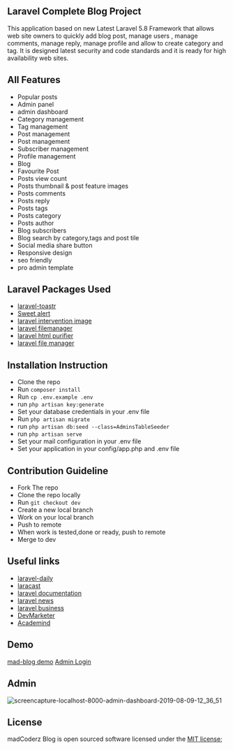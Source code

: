 ## Laravel Complete Blog Project

This application based on new Latest Laravel 5.8 Framework that allows web site owners to quickly add blog post, manage users , manage comments, manage reply, manage profile and allow to create category and tag. 
It is designed latest security and code standards and it is ready for high availability web sites.

##  All Features
* Popular posts
* Admin panel
* admin dashboard
* Category management
* Tag management
* Post management
* Post management
* Subscriber management
* Profile management
* Blog
* Favourite Post
* Posts view count
* Posts thumbnail & post feature images
* Posts comments
* Posts reply
* Posts tags
* Posts category
* Posts author
* Blog subscribers
* Blog search by category,tags and post tile
* Social media share button
* Responsive design
* seo friendly
* pro admin template

##  Laravel Packages Used

* [laravel-toastr](https://github.com/brian2694/laravel-toastr)
* [Sweet alert](https://github.com/uxweb/sweet-alert)
* [laravel intervention image](http://image.intervention.io/)
* [laravel filemanager](https://unisharp.github.io/laravel-filemanager/)
* [laravel html purifier](https://github.com/mewebstudio/Purifier)
* [laravel file manager](https://docs.spatie.be/laravel-medialibrary/v7/)

##  Installation Instruction

* Clone the repo
* Run `composer install`
* Run `cp .env.example .env`
* run `php artisan key:generate`
* Set your database credentials in your .env file
* Run `php artisan migrate`
* run `php artisan db:seed --class=AdminsTableSeeder`
* run `php artisan serve`
* Set your mail configuration in your .env file
* Set your application  in your config/app.php and .env file

## Contribution Guideline

* Fork The repo 
* Clone the repo locally
* Run `git checkout dev`
* Create a new local branch
* Work on your local branch
* Push to remote
* When work is tested,done or ready, push to remote
* Merge to dev

## Useful links

* [laravel-daily](https://laraveldaily.com/)
* [laracast](https://laracasts.com/)
* [laravel documentation](https://laravel.com/)
* [laravel news](https://laravel-news.com/)
* [laravel business](https://www.youtube.com/channel/UCTuplgOBi6tJIlesIboymGA)
* [DevMarketer](https://www.youtube.com/channel/UC6kwT7-jjZHHF1s7vCfg2CA)
* [Academind](https://www.youtube.com/channel/UCSJbGtTlrDami-tDGPUV9-w)
## Demo

[mad-blog demo](https://madcoderz.com/mad-blog)
[Admin Login](https://madcoderz.com/mad-blog/admin/loginForm)
## Admin
![screencapture-localhost-8000-admin-dashboard-2019-08-09-12_36_51](https://user-images.githubusercontent.com/50723539/62766572-964cb580-bab4-11e9-8e3f-57b560b007ea.png)
## License

madCoderz Blog is open sourced software licensed under the [MIT license](https://opensourse.org/licenses/MIT);